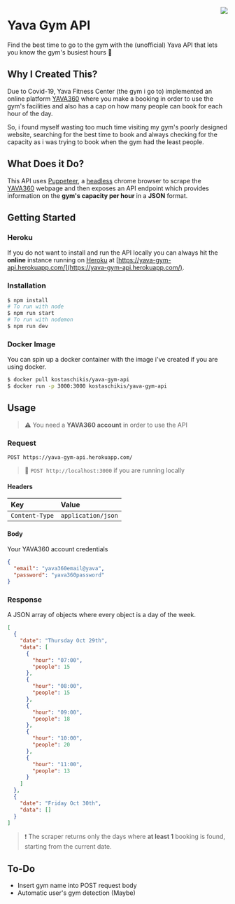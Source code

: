 <img align="right" src="https://i.imgur.com/LfjUZHs.png"></div>

<h1 align="left">Yava Gym API</h1>

Find the best time to go to the gym with the (unofficial) Yava API that lets you know the gym's busiest hours 💪

## Why I Created This?

Due to Covid-19, Yava Fitness Center (the gym i go to) implemented an online platform [YAVA360](http://yava.services/) where you make a booking in order to use the gym's facilities and also has a cap on how many people can book for each hour of the day.

So, i found myself wasting too much time visiting my gym's poorly designed website, searching for the best time to book and always checking for the capacity as i was trying to book when the gym had the least people.

## What Does it Do?

This API uses [Puppeteer](https://github.com/puppeteer/puppeteer), a [headless](https://developers.google.com/web/updates/2017/04/headless-chrome) chrome browser to scrape the [YAVA360](http://yava.services/) webpage and then exposes an API endpoint which provides information on the **gym's capacity per hour** in a **JSON** format.

## Getting Started

### Heroku

If you do not want to install and run the API locally you can always hit the **online** instance running on [Heroku](https://www.heroku.com/) at [https://yava-gym-api.herokuapp.com/](https://yava-gym-api.herokuapp.com/).

### Installation

```bash
$ npm install
# To run with node
$ npm run start
# To run with nodemon
$ npm run dev
```

### Docker Image

You can spin up a docker container with the image i've created if you are using docker.

```bash
$ docker pull kostaschikis/yava-gym-api
$ docker run -p 3000:3000 kostaschikis/yava-gym-api
```

## Usage

> ⚠ You need a **YAVA360 account** in order to use the API

### Request

```http
POST https://yava-gym-api.herokuapp.com/
```

> 💭 `POST http://localhost:3000` if you are running locally

#### Headers

| Key | Value |
| :--- | :--- |
| `Content-Type` | `application/json` |

#### Body

Your YAVA360 account credentials

```JSON
{
  "email": "yava360email@yava",
  "password": "yava360password"
}
```

### Response

A JSON array of objects where every object is a day of the week.

```JSON
[
  {
    "date": "Thursday Oct 29th",
    "data": [
      {
        "hour": "07:00",
        "people": 15
      },
      {
        "hour": "08:00",
        "people": 15
      },
      {
        "hour": "09:00",
        "people": 18
      },
      {
        "hour": "10:00",
        "people": 20
      },
      {
        "hour": "11:00",
        "people": 13
      }
    ]
  },
  {
    "date": "Friday Oct 30th",
    "data": []
  }
]
```

> ❗ The scraper returns only the days where **at least 1** booking is found, starting from the current date.

## To-Do

* Insert gym name into POST request body
* Automatic user's gym detection (Maybe)
